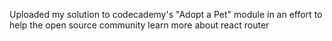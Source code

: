 Uploaded my solution to codecademy's "Adopt a Pet" module in an effort to help the open source community learn more about react router

